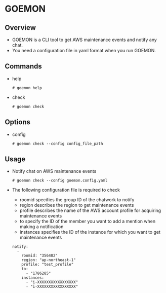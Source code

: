 # GOEMON

## Overview
- GOEMON is a CLI tool to get AWS maintenance events and notify any chat.
- You need a configuration file in yaml format when you run GOEMON.

## Commands
- help

    ```
    # goemon help
    ```

- check

    ```
    # goemon check
    ```

## Options
- config

    ```
    # goemon check --config config_file_path
    ```

## Usage
- Notify chat on AWS maintenance events

    ```
    # goemon check --config goemon.config.yaml
    ```

- The following configuration file is required to check
    - roomid specifies the group ID of the chatwork to notify
    - region describes the region to get maintenance events
    - profile describes the name of the AWS account profile for acquiring maintenance events
    - to specify the ID of the member you want to add a mention when making a notification
    - instances specifies the ID of the instance for which you want to get maintenance events

    ```
    notify:
      - 
        roomid: "356482"
        region: "ap-northeast-1"
        profile: "test_profile"
        to:
          - "1786285"
        instances:
          - "i-XXXXXXXXXXXXXXXXX"
          - "i-XXXXXXXXXXXXXXXXX"
    ```